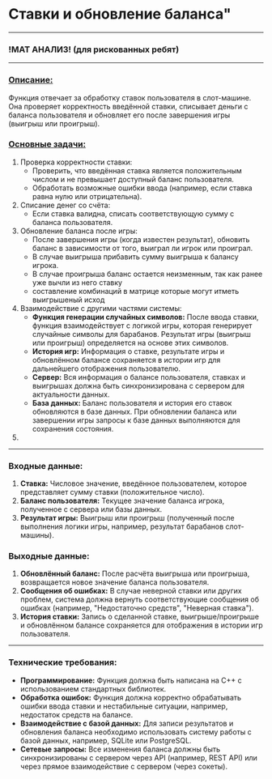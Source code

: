 <h1>Ставки и обновление баланса"</h1>
<hr>
<h3>!МАТ АНАЛИЗ! (для рискованных ребят)</h3>
<hr>

<h3><u>Описание:</u></h3>
<p>Функция отвечает за обработку ставок пользователя в слот-машине. Она проверяет корректность введённой ставки, списывает деньги с баланса пользователя и обновляет его после завершения игры (выигрыш или проигрыш).</p>

<h3><u>Основные задачи:</u></h3>
<ol><li>Проверка корректности ставки:
<ul><li>Проверить, что введённая ставка является положительным числом и не превышает доступный баланс пользователя.</li>
<li>Обработать возможные ошибки ввода (например, если ставка равна нулю или отрицательна).</li>
  
</ul>
<li>Списание денег со счёта:
  <ul><li>Если ставка валидна, списать соответствующую сумму с баланса пользователя.</li></ul>
</li>
<li>
  Обновление баланса после игры:
  <ul><li>После завершения игры (когда известен результат), обновить баланс в зависимости от того, выиграл ли игрок или проиграл.</li>
  <li>В случае выигрыша прибавить сумму выигрыша к балансу игрока.</li>
  <li>В случае проигрыша баланс остается неизменным, так как ранее уже вычли из него ставку</li>
  <li>составление комбинаций в матрице которые могут итметь выигрышеный исход</li>
  </ul>
  <li> Взаимодействие с другими частями системы:
  <ul>
    <li><b>Функция генерации случайных символов:</b> После ввода ставки, функция взаимодействует с логикой игры, которая генерирует случайные 
      символы для барабанов. Результат игры (выигрыш или проигрыш) определяется на основе этих символов.</li>
  <li><b>История игр:</b> Информация о ставке, результате игры и обновлённом балансе сохраняется в истории игр для дальнейшего отображения пользователю.</li>  
  <li><b>Сервер:</b> Вся информация о балансе пользователя, ставках и выигрышах должна быть синхронизирована с сервером для актуальности данных.</li>
  <li><b>База данных:</b> Баланс пользователя и история его ставок обновляются в базе данных. При обновлении баланса или завершении игры запросы к базе данных 
    выполняются для сохранения состояния.</li>
  </ul>
  </li>
  <li>
</li>
</li></ol>
<hr>
<h3>Входные данные:</h3>
<ol>
  <li><b>Ставка:</b> Числовое значение, введённое пользователем, которое представляет сумму ставки (положительное число).</li>
  <li><b>Баланс пользователя:</b> Текущее значение баланса игрока, полученное с сервера или базы данных.</li>
  <li><b>Результат игры:</b> Выигрыш или проигрыш (полученный после выполнения логики игры, например, результат барабанов слот-машины).</li>
</ol>
<h3>Выходные данные:</h3>
<ol>
  <li><b>Обновлённый баланс:</b> После расчёта выигрыша или проигрыша, возвращается новое значение баланса пользователя.</li>
  <li><b>Сообщения об ошибках:</b> В случае неверной ставки или других проблем, система должна вернуть соответствующие сообщения об ошибках (например, "Недостаточно средств", "Неверная ставка").</li>
  <li><b>История ставки:</b> Запись о сделанной ставке, выигрыше/проигрыше и обновлённом балансе сохраняется для отображения в истории игр пользователя.</li>
</ol>
<hr>
<h3>Технические требования:</h3>
<ul>
  <li><b>Программирование:</b> Функция должна быть написана на C++ с использованием стандартных библиотек.</li>
  <li><b>Обработка ошибок:</b> Функция должна корректно обрабатывать ошибки ввода ставки и нестабильные ситуации, например, недостаток средств на балансе.</li>
  <li><b>Взаимодействие с базой данных:</b> Для записи результатов и обновления баланса необходимо использовать систему работы с базой данных, например, SQLite или PostgreSQL.</li>
  <li><b>Сетевые запросы:</b> Все изменения баланса должны быть синхронизированы с сервером через API (например, REST API) или через прямое взаимодействие с сервером (через сокеты).
</li>
</ul>
